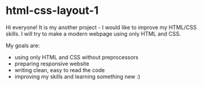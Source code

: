 # html-css-layout-1

Hi everyone! It is my another project - I would like to improve my HTML/CSS skills. I will try to make a modern webpage using only HTML and CSS. 

My goals are:
- using only HTML and CSS without preprocessors
- preparing responsive website
- writing clean, easy to read the code
- improving my skills and learning something new :)